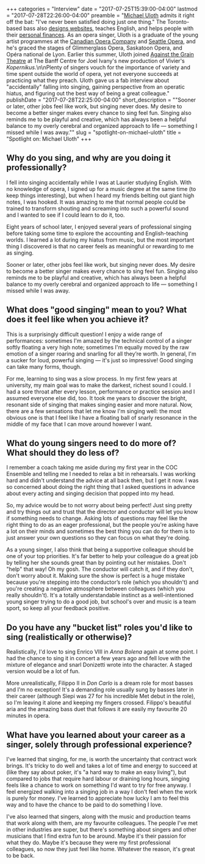 +++
categories = "Interview"
date = "2017-07-25T15:39:00-04:00"
lastmod = "2017-07-28T22:26:00-04:00"
preamble = "[Michael Uloth](/scene/people/michael-uloth/) admits it right off the bat: \"I've never been satisfied doing just one thing.\" The Toronto-based bass also [designs websites](http://www.michaeluloth.com/web-design/), teaches English, and helps people with their [personal finances](http://www.michaeluloth.com/tax-quote/). As an opera singer, Uloth is a graduate of the young artist programmes at the [Canadian Opera Company](/scene/companies/canadian-opera-company/) and [Seattle Opera](/scene/companies/seattle-opera/), and he's graced the stages of Glimmerglass Opera, Saskatoon Opera, and Opéra national de Lyon. Earlier this summer, Uloth joined [Against the Grain Theatre](/scene/companies/against-the-grain-theatre/) at The Banff Centre for Joel Ivany's new production of Vivier's *Kopernikus*.\n\nPlenty of singers vouch for the importance of variety and time spent outside the world of opera, yet not everyone succeeds at practicing what they preach. Uloth gave us a fab interview about \"accidentally\" falling into singing, gaining perspective from an operatic hiatus, and figuring out the best way of being a great colleague."
publishDate = "2017-07-28T22:25:00-04:00"
short_description = "&quot;Sooner or later, other jobs feel like work, but singing never does. My desire to become a better singer makes every chance to sing feel fun. Singing also reminds me to be playful and creative, which has always been a helpful balance to my overly cerebral and organized approach to life — something I missed while I was away.&quot;"
slug = "spotlight-on-michael-uloth"
title = "Spotlight on: Michael Uloth"
+++

## Why do you sing, and why are you doing it professionally?

I fell into singing accidentally while I was at Laurier studying English. With no knowledge of opera, I signed up for a music degree at the same time (to keep things interesting), but when I heard my friends belting out giant high notes, I was hooked. It was amazing to me that normal people could be trained to transform shouting and screaming into such a powerful sound and I wanted to see if I could learn to do it, too.

Eight years of school later, I enjoyed several years of professional singing before taking some time to explore the accounting and English-teaching worlds. I learned a lot during my hiatus from music, but the most important thing I discovered is that no career feels as meaningful or rewarding to me as singing. 

Sooner or later, other jobs feel like work, but singing never does. My desire to become a better singer makes every chance to sing feel fun. Singing also reminds me to be playful and creative, which has always been a helpful balance to my overly cerebral and organized approach to life — something I missed while I was away.

## What does "good singing" mean to you? What does it feel like when you achieve it?

This is a surprisingly difficult question! I enjoy a wide range of performances: sometimes I'm amazed by the technical control of a singer softly floating a very high note; sometimes I'm equally moved by the raw emotion of a singer roaring and snarling for all they’re worth. In general, I'm a sucker for loud, powerful singing — it's just so impressive! Good singing can take many forms, though.

For me, learning to sing was a slow process. In my first few years at university, my main goal was to make the darkest, richest sound I could. I had a sore throat after every lesson, performance or practice session and I assumed everyone else did, too. It took me years to discover the bright, resonant side of singing that makes singing easier and more natural. Now, there are a few sensations that let me know I'm singing well: the most obvious one is that I feel like I have a floating ball of snarly resonance in the middle of my face that I can move around however I want.

## What do young singers need to do more of? What should they do less of?

I remember a coach taking me aside during my first year in the COC Ensemble and telling me I needed to relax a bit in rehearsals. I was working hard and didn't understand the advice at all back then, but I get it now. I was so concerned about doing the right thing that I asked questions in advance about every acting and singing decision that popped into my head. 

So, my advice would be to not worry about being perfect! Just sing pretty and try things out and trust that the director and conductor will let you know if something needs to change. Asking lots of questions may feel like the right thing to do as an eager professional, but the people you're asking have a lot on their minds and sometimes the best thing you can do for them is to just answer your own questions so they can focus on what they're doing. 

As a young singer, I also think that being a supportive colleague should be one of your top priorities. It's far better to help your colleague do a great job by telling her she sounds great than by pointing out her mistakes. Don't "help" that way! Oh my gosh. The conductor will catch it, and if they don't, don't worry about it. Making sure the show is perfect is a huge mistake because you're stepping into the conductor’s role (which you shouldn't) and you're creating a negative atmosphere between colleagues (which you really shouldn't). It's a totally understandable instinct as a well-intentioned young singer trying to do a good job, but school's over and music is a team sport, so keep all your feedback positive. 

## Do you have any "bucket list" roles you'd like to sing (realistically or otherwise)?

Realistically, I'd love to sing Enrico VIII in *Anna Bolena* again at some point. I had the chance to sing it in concert a few years ago and fell love with the mixture of elegance and snarl Donizetti wrote into the character. A staged version would be a lot of fun. 

More unrealistically, Filippo II in *Don Carlo* is a dream role for most basses and I'm no exception! It's a demanding role usually sung by basses later in their career (although Siepi was 27 for his incredible Met debut in the role), so I'm leaving it alone and keeping my fingers crossed. Filippo's beautiful aria and the amazing bass duet that follows it are easily my favourite 20 minutes in opera.

## What have you learned about your career as a singer, solely through professional experience?

I've learned that singing, for me, is worth the uncertainty that contract work brings. It's tricky to do well and takes a lot of time and energy to succeed at (like they say about poker, it's "a hard way to make an easy living"), but compared to jobs that require hard labour or draining long hours, singing feels like a chance to work on something I'd want to try for free anyway. I feel energized walking into a singing job in a way I don't feel when the work is purely for money. I've learned to appreciate how lucky I am to feel this way and to have the chance to be paid to do something I love.

I've also learned that singers, along with the music and production teams that work along with them, are my favourite colleagues. The people I've met in other industries are super, but there's something about singers and other musicians that I find extra fun to be around. Maybe it's their passion for what they do. Maybe it's because they were my first professional colleagues, so now they just feel like home. Whatever the reason, it's great to be back.
